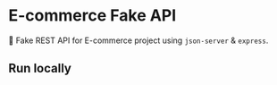 # E-commerce Fake API

🚀 Fake REST API for E-commerce project using `json-server` & `express`.

## Run locally

